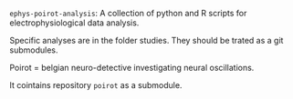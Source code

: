 `ephys-poirot-analysis`: A collection of python and R scripts for electrophysiological data analysis.

Specific analyses are in the folder studies.
They should be trated as a git submodules.

Poirot = belgian neuro-detective investigating neural oscillations.

It cointains repository `poirot` as a submodule.